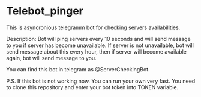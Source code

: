 # Telebot_pinger

This is asyncronious telegramm bot for checking servers availabilities.

Description:
Bot will ping servers every 10 seconds and will send message to you if server has become unavailable.
If server is not unavailable, bot will send message about this every hour, then if server will become available again,
bot will send message to you.

You can find this bot in telegram as @ServerCheckingBot.

P.S.
If this bot is not working now. 
You can run your own very fast.
You need to clone this repository and enter your bot token into TOKEN variable.
